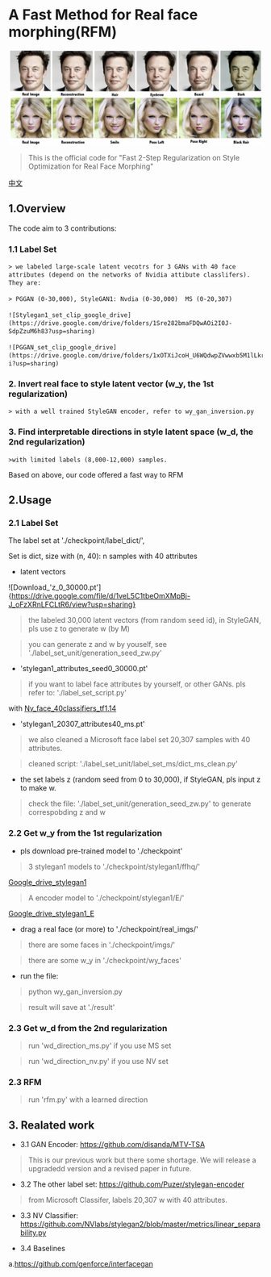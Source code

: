# A Fast Method for Real face morphing(RFM)

![RFM](./checkpoint/img/rfm.png)

> This is the official code for "Fast 2-Step Regularization on Style Optimization for Real Face Morphing"

[中文](./readme_ch.md)

## 1.Overview

The code aim to 3 contributions:

### 1.1 Label Set
    
    > we labeled large-scale latent vecotrs for 3 GANs with 40 face attributes (depend on the networks of Nvidia attibute classlifers). They are:

    > PGGAN (0-30,000), StyleGAN1: Nvdia (0-30,000)  MS (0-20,307)

    ![Stylegan1_set_clip_google_drive](https://drive.google.com/drive/folders/1Sre282bmaFDQwAOi2I0J-SdpZzuM6h83?usp=sharing)

    ![PGGAN_set_clip_google_drive](https://drive.google.com/drive/folders/1xOTXiJcoH_U6WQdwpZVwwxb5M1lLkr-i?usp=sharing)

### 2. Invert real face to style latent vector (w_y, the 1st regularization)

    > with a well trained StyleGAN encoder, refer to wy_gan_inversion.py


### 3. Find interpretable directions in style latent space (w_d, the 2nd regularization)
    >with limited labels (8,000-12,000) samples. 

Based on above, our code offered a fast way to RFM


## 2.Usage

### 2.1 Label Set

The label set at './checkpoint/label_dict/', 

Set is dict, size with (n, 40): n samples with 40 attributes


- latent vectors

![Download_'z_0_30000.pt']{https://drive.google.com/file/d/1veL5C1tbeOmXMpBj-J_oFzXRnLFCLtR6/view?usp=sharing} 

> the labeled 30,000 latent vectors (from random seed id), in StyleGAN, pls use z to generate w (by M)

> you can generate z and w by youself, see './label_set_unit/generation_seed_zw.py'


- 'stylegan1_attributes_seed0_30000.pt'

> if you want to label face attributes by yourself, or other GANs.  pls refer to: './label_set_script.py'

with [Nv_face_40classifiers_tf1.14](https://drive.google.com/drive/folders/1fIDENM6TEWdIdftbEa-UkboYA-EdgU9W?usp=sharing)

- 'stylegan1_20307_attributes40_ms.pt'

> we also cleaned a Microsoft face label set 20,307 samples with 40 attributes. 

> cleaned script: './label_set_unit/label_set_ms/dict_ms_clean.py'

- the set labels z (random seed from 0 to 30,000), if StyleGAN, pls input z to make w.
>check the file: './label_set_unit/generation_seed_zw.py' to generate correspobding z and w


### 2.2 Get w_y from the 1st regularization

- pls download pre-trained model to './checkpoint'


> 3 stylegan1 models to './checkpoint/stylegan1/ffhq/'

[Google_drive_stylegan1](https://drive.google.com/drive/folders/1b87MzzOoEu8LO34AOl0AqcF6QT-sqzI9?usp=sharing)

> A encoder model to './checkpoint/stylegan1/E/'

[Google_drive_stylegan1_E](https://drive.google.com/drive/folders/1sFxht4JPC355u4UfWnK-GNdssNO0k2iM?usp=sharing)

- drag a real face (or more) to './checkpoint/real_imgs/'

> there are some faces in './checkpoint/imgs/'

> there are some w_y in './checkpoint/wy_faces'

- run the file:

> python wy_gan_inversion.py

> result will save at './result'


### 2.3 Get w_d from the 2nd regularization

> run 'wd_direction_ms.py'  if you use MS set

> run 'wd_direction_nv.py'  if you use NV set


### 2.3 RFM

> run 'rfm.py' with a learned direction

## 3. Realated work

- 3.1 GAN Encoder: https://github.com/disanda/MTV-TSA 

> This is our previous work but there some shortage. We will release a upgradedd version and a revised paper in future.

- 3.2 The other label set: https://github.com/Puzer/stylegan-encoder

> from Microsoft Classifer, labels 20,307 w with 40 attributes.

- 3.3 NV Classifier: https://github.com/NVlabs/stylegan2/blob/master/metrics/linear_separability.py

- 3.4 Baselines

a.https://github.com/genforce/interfacegan














